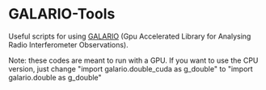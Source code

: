 # GALARIO-Tools
Useful scripts for using [GALARIO](https://github.com/mtazzari/galario) (Gpu Accelerated Library for Analysing Radio Interferometer Observations).

Note: these codes are meant to run with a GPU. If you want to use the CPU version, just change "import galario.double_cuda as g_double" to "import galario.double as g_double"
